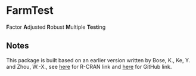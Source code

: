 # FarmTest

**F**actor **A**djusted **R**obust **M**ultiple **Test**ing

## Notes 

This package is built based on an earlier version written by Bose, K., Ke, Y. and Zhou, W.-X., see [here](https://cran.r-project.org/web/packages/FarmTest/index.html) for R-CRAN link and [here](https://github.com/kbose28/FarmTest) for GitHub link.